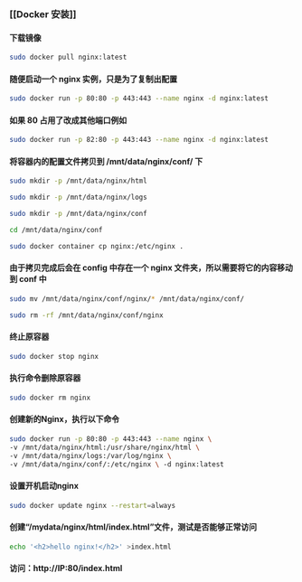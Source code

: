 ### [[Docker 安装]]

#### 下载镜像
```bash
sudo docker pull nginx:latest
```

#### 随便启动一个 nginx 实例，只是为了复制出配置
```bash
sudo docker run -p 80:80 -p 443:443 --name nginx -d nginx:latest
```
#### 如果 80 占用了改成其他端口例如
```bash
sudo docker run -p 82:80 -p 443:443 --name nginx -d nginx:latest
```
#### 将容器内的配置文件拷贝到 /mnt/data/nginx/conf/ 下
```bash
sudo mkdir -p /mnt/data/nginx/html
```
```bash
sudo mkdir -p /mnt/data/nginx/logs
```
```bash
sudo mkdir -p /mnt/data/nginx/conf
```
```bash
cd /mnt/data/nginx/conf
```
```bash
sudo docker container cp nginx:/etc/nginx .
```
#### 由于拷贝完成后会在 config 中存在一个 nginx 文件夹，所以需要将它的内容移动到 conf 中
```bash
sudo mv /mnt/data/nginx/conf/nginx/* /mnt/data/nginx/conf/
```
```bash
sudo rm -rf /mnt/data/nginx/conf/nginx
```


#### 终止原容器
```bash
sudo docker stop nginx
```

#### 执行命令删除原容器
```bash
sudo docker rm nginx
```

#### 创建新的Nginx，执行以下命令
```bash
sudo docker run -p 80:80 -p 443:443 --name nginx \ 
-v /mnt/data/nginx/html:/usr/share/nginx/html \ 
-v /mnt/data/nginx/logs:/var/log/nginx \ 
-v /mnt/data/nginx/conf/:/etc/nginx \ -d nginx:latest
```

#### 设置开机启动nginx
```bash
sudo docker update nginx --restart=always
```

#### 创建“/mydata/nginx/html/index.html”文件，测试是否能够正常访问
```bash
echo '<h2>hello nginx!</h2>' >index.html
```

#### 访问：http://IP:80/index.html

